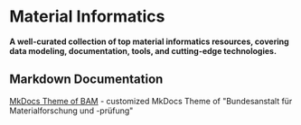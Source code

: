 # Material Informatics

**A well-curated collection of top material informatics resources, covering data modeling, documentation, tools, and cutting-edge technologies.**

## Markdown Documentation

[MkDocs Theme of BAM](https://github.com/BAMresearch/bam-masterdata) - customized MkDocs Theme of "Bundesanstalt für Materialforschung und -prüfung"
